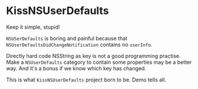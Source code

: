 # KissNSUserDefaults

Keep it simple, stupid!

`NSUSerDefaults` is boring and painful because that `NSUserDefaultsDidChangeNotification` contains no `userInfo`.

Directly hard code NSString as key is not a good programming practise. Make a `NSUserDefaults` category to  contain some properties may be a better way. And it's a bonus if we know which key has changed.

This is what `KissNSUserDefaults` project born to be. Demo tells all.